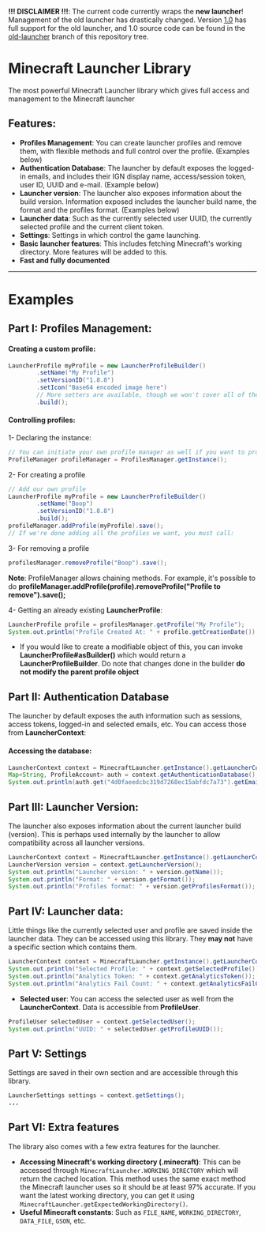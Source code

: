 **!!! DISCLAIMER !!!**: The current code currently wraps the **new launcher**! Management of the old launcher has drastically changed. Version [1.0](https://github.com/ReflxctionDev/MinecraftLauncherLibrary/releases/tag/1.0) has full support
for the old launcher, and 1.0 source code can be found in the [old-launcher](https://github.com/ReflxctionDev/MinecraftLauncherLibrary/tree/old-launcher) branch of this repository tree.

# Minecraft Launcher Library
The most powerful Minecraft Launcher library which gives full access and management to the Minecraft launcher

## Features:

* **Profiles Management**: You can create launcher profiles and remove them, with flexible methods and full control over the profile. (Examples below)
* **Authentication Database**: The launcher by default exposes the logged-in emails, and includes their IGN display name, access/session token, user ID, UUID and e-mail. (Example below)
* **Launcher version**: The launcher also exposes information about the build version. Information exposed includes the launcher build name, the format and the profiles format. (Examples below)
* **Launcher data**: Such as the currently selected user UUID, the currently selected profile and the current client token.
* **Settings**: Settings in which control the game launching.
* **Basic launcher features**: This includes fetching Minecraft's working directory. More features will be added to this.
* **Fast and fully documented**

****
# Examples

## Part I: Profiles Management:

#### Creating a custom profile:
```java
LauncherProfile myProfile = new LauncherProfileBuilder()
        .setName("My Profile")
        .setVersionID("1.8.8")
        .setIcon("Base64 encoded image here")
        // More setters are available, though we won't cover all of them
        .build();
```

#### Controlling profiles:
1- Declaring the instance:
```java
// You can initiate your own profile manager as well if you want to provide a custom location for the launcher_version.json.
ProfileManager profileManager = ProfilesManager.getInstance();
```

2- For creating a profile
```java
// Add our own profile
LauncherProfile myProfile = new LauncherProfileBuilder()
        .setName("Boop")
        .setVersionID("1.8.8")
        .build();
profileManager.addProfile(myProfile).save();
// If we're done adding all the profiles we want, you must call:
```

3- For removing a profile
```java
profilesManager.removeProfile("Boop").save();
```

**Note**: ProfileManager allows chaining methods. For example, it's possible to do **profileManager.addProfile(profile).removeProfile("Profile to remove").save();**

4- Getting an already existing **LauncherProfile**:
```java
LauncherProfile profile = profilesManager.getProfile("My Profile");
System.out.println("Profile Created At: " + profile.getCreationDate());
```

* If you would like to create a modifiable object of this, you can invoke **LauncherProfile#asBuilder()** which would return a **LauncherProfileBuilder**. Do note that changes done in the builder **do not modify the parent profile object**

## Part II: Authentication Database
The launcher by default exposes the auth information such as sessions, access tokens, logged-in and selected emails, etc. You can access those from **LauncherContext**:

#### Accessing the database:
```java
LauncherContext context = MinecraftLauncher.getInstance().getLauncherContext();
Map<String, ProfileAccount> auth = context.getAuthenticationDatabase();
System.out.println(auth.get("4d0faeedcbc319d7268ec15abfdc7a73").getEmail());
```

## Part III: Launcher Version:
The launcher also exposes information about the current launcher build (version). This is perhaps used internally by the launcher to allow compatibility across all launcher versions.

```java
LauncherContext context = MinecraftLauncher.getInstance().getLauncherContext();
LauncherVersion version = context.getLauncherVersion();
System.out.println("Launcher version: " + version.getName());
System.out.println("Format: " + version.getFormat());
System.out.println("Profiles format: " + version.getProfilesFormat());
```

## Part IV: Launcher data:
Little things like the currently selected user and profile are saved inside the launcher data. They can be accessed using this library. They **may not** have a specific section which contains them.

```java
LauncherContext context = MinecraftLauncher.getInstance().getLauncherContext();
System.out.println("Selected Profile: " + context.getSelectedProfile());
System.out.println("Analytics Token: " + context.getAnalyticsToken());
System.out.println("Analytics Fail Count: " + context.getAnalyticsFailCount());
```
* **Selected user**:
You can access the selected user as well from the **LauncherContext**. Data is accessible from **ProfileUser**.

```java
ProfileUser selectedUser = context.getSelectedUser();
System.out.println("UUID: " + selectedUser.getProfileUUID());
```
## Part V: Settings
Settings are saved in their own section and are accessible through this library.
```java
LauncherSettings settings = context.getSettings();
...
```

## Part VI: Extra features
The library also comes with a few extra features for the launcher. 

* **Accessing Minecraft's working directory (.minecraft)**: This can be accessed through `MinecraftLauncher.WORKING_DIRECTORY` which will return the cached location. This method uses the same exact method the Minecraft launcher uses so it should be at least 97% accurate. If you want the latest working directory, you can get it using `MinecraftLauncher.getExpectedWorkingDirectory()`.
* **Useful Minecraft constants**: Such as `FILE_NAME`, `WORKING_DIRECTORY`, `DATA_FILE`, `GSON`, etc.
